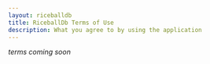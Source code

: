 ```yaml
---
layout: riceballdb
title: RiceballDb Terms of Use
description: What you agree to by using the application
---
```


_terms coming soon_
